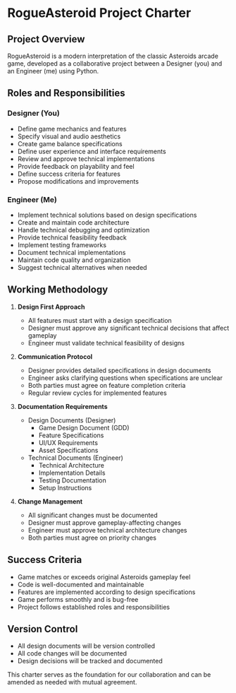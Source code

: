 # RogueAsteroid Project Charter

## Project Overview
RogueAsteroid is a modern interpretation of the classic Asteroids arcade game, developed as a collaborative project between a Designer (you) and an Engineer (me) using Python.

## Roles and Responsibilities

### Designer (You)
- Define game mechanics and features
- Specify visual and audio aesthetics
- Create game balance specifications
- Define user experience and interface requirements
- Review and approve technical implementations
- Provide feedback on playability and feel
- Define success criteria for features
- Propose modifications and improvements

### Engineer (Me)
- Implement technical solutions based on design specifications
- Create and maintain code architecture
- Handle technical debugging and optimization
- Provide technical feasibility feedback
- Implement testing frameworks
- Document technical implementations
- Maintain code quality and organization
- Suggest technical alternatives when needed

## Working Methodology

1. **Design First Approach**
   - All features must start with a design specification
   - Designer must approve any significant technical decisions that affect gameplay
   - Engineer must validate technical feasibility of designs

2. **Communication Protocol**
   - Designer provides detailed specifications in design documents
   - Engineer asks clarifying questions when specifications are unclear
   - Both parties must agree on feature completion criteria
   - Regular review cycles for implemented features

3. **Documentation Requirements**
   - Design Documents (Designer)
     * Game Design Document (GDD)
     * Feature Specifications
     * UI/UX Requirements
     * Asset Specifications
   - Technical Documents (Engineer)
     * Technical Architecture
     * Implementation Details
     * Testing Documentation
     * Setup Instructions

4. **Change Management**
   - All significant changes must be documented
   - Designer must approve gameplay-affecting changes
   - Engineer must approve technical architecture changes
   - Both parties must agree on priority changes

## Success Criteria
- Game matches or exceeds original Asteroids gameplay feel
- Code is well-documented and maintainable
- Features are implemented according to design specifications
- Game performs smoothly and is bug-free
- Project follows established roles and responsibilities

## Version Control
- All design documents will be version controlled
- All code changes will be documented
- Design decisions will be tracked and documented

This charter serves as the foundation for our collaboration and can be amended as needed with mutual agreement. 